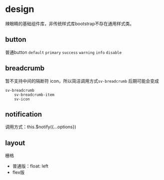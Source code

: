 # design

辣眼睛的基础组件库，非传统样式库bootstrap不存在通用样式类。

## button
普通button `default` `primary` `success` `warning` `info` `disable`

## breadcrumb
暂不支持中间的隔断符 icon，所以简洁调用方式`sv-breadcrumb`
后期可能会变成

```pug
sv-breadcrumb
    sv-breadcrumb-item
    sv-icon
```

## notification
调用方式：this.$notify({...options})

## layout
栅格
- 普通版：float: left
- flex版